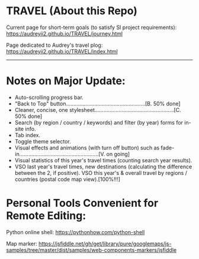 # TRAVEL (About this Repo)

Current page for short-term goals (to satisfy SI project requirements): https://audreyii2.github.io/TRAVEL/journey.html

Page dedicated to Audrey's travel plog: https://audreyii2.github.io/TRAVEL/index.html

-------------------------------------------------------------------------------------
# Notes on Major Update:

* Auto-scrolling progress bar.
* "Back to Top" button.....................................................[B. 50% done]
* Cleaner, concise, one stylesheet.....................................................[C. 50% done]
* Search (by region / country / keywords) and filter (by year) forms for in-site info.
* Tab index.
* Toggle theme selector.
* Visual effects and animations (with turn off button) such as fade-in.....................................................[V. on going]
* Visual statistics of this year's travel times (counting search year results).
* VSO last year's travel times, new destinations (calculating the difference between the 2, if positive).
VSO this year's & overall travel by regions / countries (postal code map view).[100%!!!]

# Personal Tools Convenient for Remote Editing:

Python online shell: https://pythonhow.com/python-shell

Map marker: https://jsfiddle.net/gh/get/library/pure/googlemaps/js-samples/tree/master/dist/samples/web-components-markers/jsfiddle
